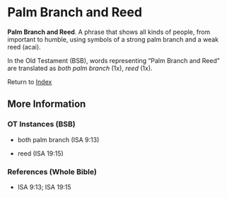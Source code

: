 # Palm Branch and Reed
**Palm Branch and Reed**. 
A phrase that shows all kinds of people, from important to humble, using symbols of a strong palm branch and a weak reed (acai). 


In the Old Testament (BSB), words representing “Palm Branch and Reed” are translated as 
*both palm branch* (1x), *reed* (1x). 




Return to [Index](00-Index.md)

## More Information

### OT Instances (BSB)

* both palm branch (ISA 9:13)

* reed (ISA 19:15)



### References (Whole Bible)

* ISA 9:13; ISA 19:15



